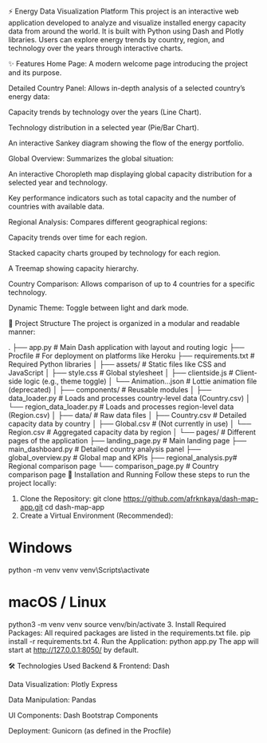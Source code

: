 ⚡ Energy Data Visualization Platform
This project is an interactive web application developed to analyze and visualize installed energy capacity data from around the world. It is built with Python using Dash and Plotly libraries. Users can explore energy trends by country, region, and technology over the years through interactive charts.

✨ Features
Home Page: A modern welcome page introducing the project and its purpose.

Detailed Country Panel: Allows in-depth analysis of a selected country’s energy data:

Capacity trends by technology over the years (Line Chart).

Technology distribution in a selected year (Pie/Bar Chart).

An interactive Sankey diagram showing the flow of the energy portfolio.

Global Overview: Summarizes the global situation:

An interactive Choropleth map displaying global capacity distribution for a selected year and technology.

Key performance indicators such as total capacity and the number of countries with available data.

Regional Analysis: Compares different geographical regions:

Capacity trends over time for each region.

Stacked capacity charts grouped by technology for each region.

A Treemap showing capacity hierarchy.

Country Comparison: Allows comparison of up to 4 countries for a specific technology.

Dynamic Theme: Toggle between light and dark mode.

📂 Project Structure
The project is organized in a modular and readable manner:


.
├── app.py                  # Main Dash application with layout and routing logic
├── Procfile                # For deployment on platforms like Heroku
├── requirements.txt        # Required Python libraries
│
├── assets/                 # Static files like CSS and JavaScript
│   ├── style.css           # Global stylesheet
│   ├── clientside.js       # Client-side logic (e.g., theme toggle)
│   └── Animation...json    # Lottie animation file (deprecated)
│
├── components/             # Reusable modules
│   ├── data_loader.py      # Loads and processes country-level data (Country.csv)
│   └── region_data_loader.py # Loads and processes region-level data (Region.csv)
│
├── data/                   # Raw data files
│   ├── Country.csv         # Detailed capacity data by country
│   ├── Global.csv          # (Not currently in use)
│   └── Region.csv          # Aggregated capacity data by region
│
└── pages/                  # Different pages of the application
    ├── landing_page.py     # Main landing page
    ├── main_dashboard.py   # Detailed country analysis panel
    ├── global_overview.py  # Global map and KPIs
    ├── regional_analysis.py# Regional comparison page
    └── comparison_page.py  # Country comparison page
🚀 Installation and Running
Follow these steps to run the project locally:

1. Clone the Repository:
git clone https://github.com/afrknkaya/dash-map-app.git
cd dash-map-app
2. Create a Virtual Environment (Recommended):
# Windows
python -m venv venv
venv\Scripts\activate

# macOS / Linux
python3 -m venv venv
source venv/bin/activate
3. Install Required Packages:
All required packages are listed in the requirements.txt file.
pip install -r requirements.txt
4. Run the Application:
python app.py
The app will start at http://127.0.0.1:8050/ by default.

🛠️ Technologies Used
Backend & Frontend: Dash

Data Visualization: Plotly Express

Data Manipulation: Pandas

UI Components: Dash Bootstrap Components

Deployment: Gunicorn (as defined in the Procfile)

